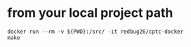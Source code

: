 # from your local project path
```
docker run --rm -v ${PWD}:/src/ -it redbug26/cptc-docker
make
```

